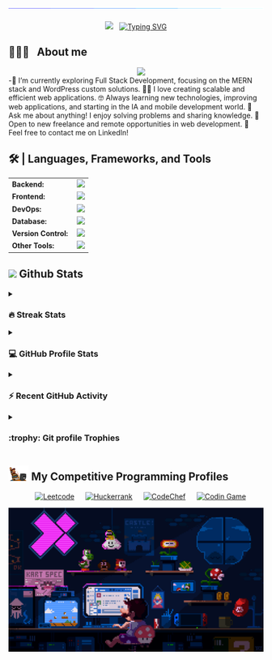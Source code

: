 <!--horizontal divider(gradiant)-->
<h2 align="center"><img src="./assets/line.gif"></h2>
<p align="center"><img src="https://media.giphy.com/media/hvRJCLFzcasrR4ia7z/giphy.gif" width="35"> &nbsp; <a href="https://git.io/typing-svg"><img src="https://readme-typing-svg.herokuapp.com?font=Fira+Code&weight=900&size=24&pause=1000&width=435&lines=Hi%2C+I'm+Richard+Flores" alt="Typing SVG" /></a></p>

## 👨🏻‍💻 &nbsp; About me

<picture> <img align="right" src="https://github.com/rfloresdev/rfloresdev/blob/main/Images/Right_Side.gif?raw=true" width = 250px></picture>

<br>-🌱 I’m currently exploring Full Stack Development, focusing on the MERN stack and WordPress custom solutions.
👨‍💻 I love creating scalable and efficient web applications.
🤓 Always learning new technologies, improving web applications, and starting in the IA and mobile development world.
💬 Ask me about anything! I enjoy solving problems and sharing knowledge.
🚀 Open to new freelance and remote opportunities in web development.
📩 Feel free to contact me on LinkedIn!<br>

<h2>🛠️ | Languages, Frameworks, and Tools </h2>
<table>
    <tr>
        <td style="font-weight: bold; padding-right: 10px; vertical-align: center; border: none;">Backend:</td>
        <td><img height="40" src="https://skillicons.dev/icons?i=nodejs,express"/></td>
    </tr>
    <tr>
        <td style="font-weight: bold; padding-right: 10px; vertical-align: center;">Frontend:</td>
        <td><img height="40" src="https://skillicons.dev/icons?i=react,nextjs,vite,bootstrap,html,css,js,ts,astro,sass"/></td>
    </tr>
    <tr>
        <td style="font-weight: bold; padding-right: 10px; vertical-align: center; border: none;">DevOps:</td>
        <td><img height="40" src="https://skillicons.dev/icons?i=docker"/></td>
    </tr>
    <tr>
        <td style="font-weight: bold; padding-right: 10px; vertical-align: center; border: none;">Database:</td>
        <td><img height="40" src="https://skillicons.dev/icons?i=mongodb,supabase,mysql,postgresql,firebase,"/></td>
    </tr>
    <tr>
        <td style="font-weight: bold; padding-right: 10px; vertical-align: center; border: none;">Version Control:</td>
        <td><img height="40" src="https://skillicons.dev/icons?i=github"/></td>
    </tr>
    <tr>
        <td style="font-weight: bold; padding-right: 10px; vertical-align: center; border: none;">Other Tools:</td>
        <td><img height="40" src="https://skillicons.dev/icons?i=discord,obsidian,wordpress"/></td>
    </tr>
</table>


## <picture> <img src = "https://github.com/rfloresdev/rfloresdev/blob/main/Images/Statistics.gif?raw=true" width = 50px>  </picture> Github Stats

<details><summary><h3> 🔥 Streak Stats</h3></summary>

----	

<p align="center"><img src="https://github-readme-streak-stats.herokuapp.com/?user=rfloresdev&theme=tokyonight_duo" alt="rfloresdev" /></p>

</details>
  
<details><summary><h3>💻 GitHub Profile Stats</h3></summary>

----
	
<p align="center">
    <a href="https://github.com/rfloresdev/github-readme-stats">
	    <img alt="rfloresdev's Github Stats" src="https://github-readme-stats.vercel.app/api?username=rfloresdev&show_icons=true&count_private=true&locale=en&theme=tokyonight&layout=compact" height="230px"/></a>
	  <img src="https://github-readme-stats.vercel.app/api/top-langs?username=rfloresdev&langs_count=10&show_icons=true&locale=en&theme=tokyonight" alt="rfloresdev" height="230px"/>
<br/>

  <b>Note:</b> Top languages is only a metric of the languages my public code consists of and doesn't reflect experience or skill level.
  </p>
</details>

<details><summary><h3>⚡ Recent GitHub Activity</h3></summary>

----
	
[![rfloresdev's github activity graph](https://github-readme-activity-graph.cyclic.app/graph?username=rfloresdev&theme=github	)](https://github.com/rfloresdev/github-readme-activity-graph)

 
</details>

<details><summary> <h3> :trophy: Git profile Trophies </h3></summary>

----
	
<p align="center"> <a href="https://github.com/rfloresdev/github-profile-trophy"><img src="https://github-profile-trophy.vercel.app/?username=rfloresdev&layout=compact&theme=tokyonight&column=4&margin-w=15&margin-h=15" alt="rfloresdev" /></a> </p>

[![@7oskaa's Holopin board](https://holopin.io/api/user/board?user=7oskaa)](https://holopin.io/@7oskaa)
	
</details>


## <picture> <img src="./assets/CP_PS.gif?raw=true" width=40> </picture> My Competitive Programming Profiles
 
<p align="center">
  &emsp;
    <a href="https://leetcode.com/u/hoCVPfL3Id/"><img alt = "Leetcode" src="https://img.shields.io/badge/leetcode%20-%23FFA116.svg?style=plastic&logo=leetcode&logoColor=black" /></a>
  &emsp;
    <a href="https://www.hackerrank.com/profile/rfloresdev"><img alt = "Huckerrank" src="https://img.shields.io/badge/hackerrank-%232EC866.svg?style=plastic&logo=hackerrank&logoColor=white" /></a>
  &emsp;
    <a href="https://www.codechef.com/users/rfloresdev"><img alt = "CodeChef" src="https://img.shields.io/badge/codechef-%235B4638.svg?style=plastic&logo=codechef&logoColor=white" /></a>
  &emsp;
    <a href="https://www.codingame.com/profile/49c90219765791f3d9171eb494d548454996946"><img alt = "Codin Game" src="https://img.shields.io/badge/codingame-%23F2BB13.svg?&style=plastic&logo=codingame&logoColor=black" /></a>
</p>


![footer banner](./assets/banner.gif)
